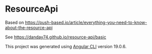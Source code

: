 # ResourceApi

Based on https://push-based.io/article/everything-you-need-to-know-about-the-resource-api

See https://danday74.github.io/resource-api/basic

This project was generated using [Angular CLI](https://github.com/angular/angular-cli) version 19.0.6.
